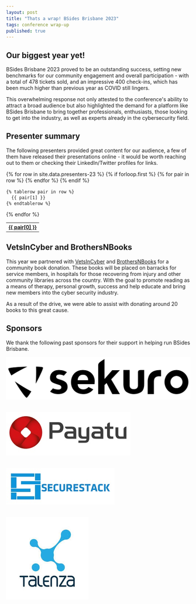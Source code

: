 ```yaml
---
layout: post
title: "Thats a wrap! BSides Brisbane 2023"
tags: conference wrap-up
published: true
---
```


## Our biggest year yet!
BSides Brisbane 2023 proved to be an outstanding success, setting new benchmarks for our community engagement and overall participation - with a total of 478 tickets sold, and an impressive 400 check-ins, which has been much higher than previous year as COVID still lingers.

This overwhelming response not only attested to the conference's ability to attract a broad audience but also highlighted the demand for a platform like BSides Brisbane to bring together professionals, enthusiasts, those looking to get into the industry, as well as experts already in the cybersecurity field.

## Presenter summary
The following presenters provided great content for our audience, a few of them have released their presentations online - it would be worth reaching out to them or checking their LinkedIn/Twitter profiles for links.

<table class="presenters">
  {% for row in site.data.presenters-23 %}
    {% if forloop.first %}
    <tr>
      {% for pair in row %}
        <th><a href="#">{{ pair[0] }}</a></th>
      {% endfor %}
    </tr>
    {% endif %}

    {% tablerow pair in row %}
      {{ pair[1] }}
    {% endtablerow %}
  {% endfor %}
</table>

## VetsInCyber and BrothersNBooks
This year we partnered with [VetsInCyber](https://vetsincyber.com.au/) and [BrothersNBooks](https://brothersnbooks.com/) for a community book donation. These books will be placed on barracks for service members, in hospitals for those recovering from injury and other community libraries across the country. With the goal to promote reading as a means of therapy, personal growth, success and help educate and bring new members into the cyber security industry.

As a result of the drive, we were able to assist with donating around 20 books to this great cause.

## Sponsors
We thank the following past sponsors for their support in helping run BSides Brisbane.

![image](/assets/2023/sponsors/sekuro.jpg#sponsor)
<br /><br />

![image](/assets/2023/sponsors/payatu.jpg#sponsor)
<br /><br />

![image](/assets/2023/sponsors/securestack.jpg#sponsor)
<br /><br />

![image](/assets/2023/sponsors/talenza.jpg#sponsor)



